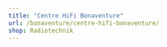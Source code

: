 ```yaml
---
title: "Centre HiFi Bonaventure"
url: /bonaventure/centre-hifi-bonaventure/
shop: Radiotechnik
---
```

